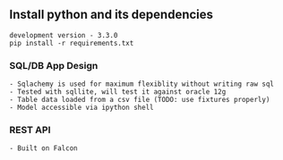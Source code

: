 
## Install python and its dependencies
    development version - 3.3.0
    pip install -r requirements.txt

### SQL/DB App Design
    - Sqlachemy is used for maximum flexiblity without writing raw sql
    - Tested with sqllite, will test it against oracle 12g
    - Table data loaded from a csv file (TODO: use fixtures properly)
    - Model accessible via ipython shell




### REST API
    - Built on Falcon


